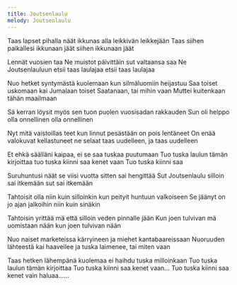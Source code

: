 ```yaml
---
title: Joutsenlaulu
melody: Joutsenlaulu
---
```

Taas lapset pihalla näät
ikkunas alla leikkivän leikkejään
Taas siihen paikallesi ikkunaan jäät
siihen ikkunaan jäät

Lennät vuosien taa
Ne muistot päivittäin sut valtaansa saa
Ne Joutsenlauluun etsii taas laulajaa
etsii taas laulajaa

Nuo hetket syntymästä kuolemaan
kun silmäluomiin heijastuu
Saa toiset uskomaan kai Jumalaan
toiset Saatanaan, tai mihin vaan
Muttei kuitenkaan tähän maailmaan

Sä kerran löysit myös sen
tuon puolen vuosisadan rakkauden
Sun oli helppo olla onnellinen
olla onnellinen

Nyt mitä vaistoillas teet
kun linnut pesästään on pois lentäneet
On enää valokuvat kellastuneet
ne selaat taas uudelleen, ja taas uudelleen

Et ehkä sääliäni kaipaa,
ei se saa tuskaa puutumaan
Tuo tuska laulun tämän kirjoittaa
tuo tuska kiinni saa kenet vaan
Tuo tuska kiinni saa

Suruhuntusi näät
se viisi vuotta sitten sai hengittää
Sut Joutsenlaulu silloin sai itkemään
sut sai itkemään

Tahtoisit olla niin kuin silloinkin
kun peityit huntuun valkoiseen
Se jäänyt on jo ajan jalkoihin
niin kuin sinäkin

Tahtoisin yrittää
mä että silloin veden pinnalle jään
Kun joen tulvivan mä uomistaan nään
kun joen tulvivan nään

Nuo naiset marketeissa kärryineen
ja miehet kantabaareissaan
Nuoruuden lähteestä kai haaveilee
ja tuska laimenee, tai miten vaan

Taas hetken lähempänä kuolemaa
ei haihdu tuska milloinkaan
Tuo tuska laulun tämän kirjoittaa
Tuo tuska kiinni saa kenet vaan...
Tuo tuska kiinni saa kenet vain haluaa......
